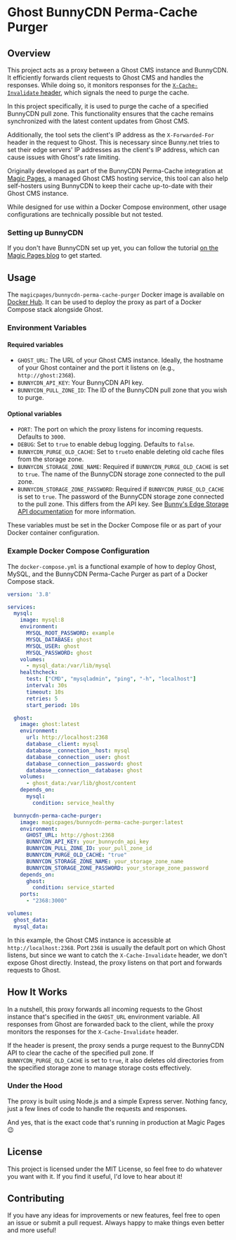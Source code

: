 # Ghost BunnyCDN Perma-Cache Purger

## Overview

This project acts as a proxy between a Ghost CMS instance and BunnyCDN. It efficiently forwards client requests to Ghost CMS and handles the responses. While doing so, it monitors responses for the [`X-Cache-Invalidate` header](https://github.com/TryGhost/Ghost/issues/570), which signals the need to purge the cache.

In this project specifically, it is used to purge the cache of a specified BunnyCDN pull zone. This functionality ensures that the cache remains synchronized with the latest content updates from Ghost CMS.

Additionally, the tool sets the client's IP address as the `X-Forwarded-For` header in the request to Ghost. This is necessary since Bunny.net tries to set their edge servers' IP addresses as the client's IP address, which can cause issues with Ghost's rate limiting.

Originally developed as part of the BunnyCDN Perma-Cache integration at [Magic Pages](https://magicpages.co), a managed Ghost CMS hosting service, this tool can also help self-hosters using BunnyCDN to keep their cache up-to-date with their Ghost CMS instance.

While designed for use within a Docker Compose environment, other usage configurations are technically possible but not tested.

### Setting up BunnyCDN
If you don't have BunnyCDN set up yet, you can follow the tutorial [on the Magic Pages blog](https://www.magicpages.co/blog/setting-up-bunnycdn-with-ghost-cms/) to get started.

## Usage

The `magicpages/bunnycdn-perma-cache-purger` Docker image is available on [Docker Hub](https://hub.docker.com/r/magicpages/bunnycdn-perma-cache-purger). It can be used to deploy the proxy as part of a Docker Compose stack alongside Ghost.

### Environment Variables

#### Required variables

- `GHOST_URL`: The URL of your Ghost CMS instance. Ideally, the hostname of your Ghost container and the port it listens on (e.g., `http://ghost:2368`).
- `BUNNYCDN_API_KEY`: Your BunnyCDN API key.
- `BUNNYCDN_PULL_ZONE_ID`: The ID of the BunnyCDN pull zone that you wish to purge.

#### Optional variables
- `PORT`: The port on which the proxy listens for incoming requests. Defaults to `3000`.
- `DEBUG`: Set to `true` to enable debug logging. Defaults to `false`.
- `BUNNYCDN_PURGE_OLD_CACHE`: Set to `true`to enable deleting old cache files from the storage zone.
- `BUNNYCDN_STORAGE_ZONE_NAME`: Required if `BUNNYCDN_PURGE_OLD_CACHE` is set to `true`. The name of the BunnyCDN storage zone connected to the pull zone.
- `BUNNYCDN_STORAGE_ZONE_PASSWORD`: Required if `BUNNYCDN_PURGE_OLD_CACHE` is set to `true`. The password of the BunnyCDN storage zone connected to the pull zone. This differs from the API key. See [Bunny's Edge Storage API documentation](https://docs.bunny.net/reference/storage-api) for more information.

These variables must be set in the Docker Compose file or as part of your Docker container configuration.

### Example Docker Compose Configuration

The `docker-compose.yml` is a functional example of how to deploy Ghost, MySQL, and the BunnyCDN Perma-Cache Purger as part of a Docker Compose stack.

```yaml
version: '3.8'

services:
  mysql:
    image: mysql:8
    environment:
      MYSQL_ROOT_PASSWORD: example
      MYSQL_DATABASE: ghost
      MYSQL_USER: ghost
      MYSQL_PASSWORD: ghost
    volumes:
      - mysql_data:/var/lib/mysql
    healthcheck:
      test: ["CMD", "mysqladmin", "ping", "-h", "localhost"]
      interval: 30s
      timeout: 10s
      retries: 5
      start_period: 10s

  ghost:
    image: ghost:latest
    environment:
      url: http://localhost:2368
      database__client: mysql
      database__connection__host: mysql
      database__connection__user: ghost
      database__connection__password: ghost
      database__connection__database: ghost
    volumes:
      - ghost_data:/var/lib/ghost/content
    depends_on:
      mysql:
        condition: service_healthy

  bunnycdn-perma-cache-purger:
    image: magicpages/bunnycdn-perma-cache-purger:latest
    environment:
      GHOST_URL: http://ghost:2368
      BUNNYCDN_API_KEY: your_bunnycdn_api_key
      BUNNYCDN_PULL_ZONE_ID: your_pull_zone_id
      BUNNYCDN_PURGE_OLD_CACHE: "true"
      BUNNYCDN_STORAGE_ZONE_NAME: your_storage_zone_name
      BUNNYCDN_STORAGE_ZONE_PASSWORD: your_storage_zone_password
    depends_on:
      ghost:
        condition: service_started
    ports:
      - "2368:3000"

volumes:
  ghost_data:
  mysql_data:
```

In this example, the Ghost CMS instance is accessible at `http://localhost:2368`. Port `2368` is usually the default port on which Ghost listens, but since we want to catch the `X-Cache-Invalidate` header, we don't expose Ghost directly. Instead, the proxy listens on that port and forwards requests to Ghost.

## How It Works
In a nutshell, this proxy forwards all incoming requests to the Ghost instance that's specified in the `GHOST_URL` environment variable. All responses from Ghost are forwarded back to the client, while the proxy monitors the responses for the `X-Cache-Invalidate` header.

If the header is present, the proxy sends a purge request to the BunnyCDN API to clear the cache of the specified pull zone. If `BUNNYCDN_PURGE_OLD_CACHE` is set to `true`, it also deletes old directories from the specified storage zone to manage storage costs effectively.

### Under the Hood
The proxy is built using Node.js and a simple Express server. Nothing fancy, just a few lines of code to handle the requests and responses.

And yes, that is the exact code that's running in production at Magic Pages 😉

## License
This project is licensed under the MIT License, so feel free to do whatever you want with it. If you find it useful, I'd love to hear about it!

## Contributing
If you have any ideas for improvements or new features, feel free to open an issue or submit a pull request. Always happy to make things even better and more useful!